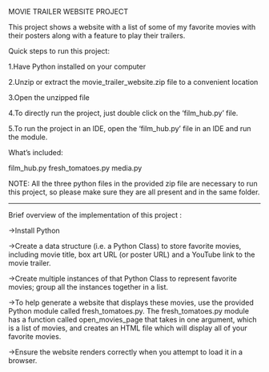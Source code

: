 MOVIE TRAILER WEBSITE PROJECT

This project shows a website with a list of some of my favorite movies with their posters along with a feature to play their trailers. 

Quick steps to run this project:

1.Have Python installed on your computer

2.Unzip or extract the movie_trailer_website.zip file to a convenient location

3.Open the unzipped file 

4.To directly run the project, just double click on the ‘film_hub.py’ file.

5.To run the project in an IDE, open the ‘film_hub.py’ file in an IDE and run the module.



What’s included: 

film_hub.py
fresh_tomatoes.py
media.py

NOTE: All the three python files in the provided zip file are necessary to run this project, so please make sure they are all present and in the same folder.

---------------------------------------------------

Brief overview of the implementation of this project : 

->Install Python


->Create a data structure (i.e. a Python Class) to store favorite movies, including movie title, box art URL (or poster URL) and a YouTube link to the movie trailer.


->Create multiple instances of that Python Class to represent favorite movies; group all the instances together in a list.


->To help generate a website that displays these movies, use the provided Python module called fresh_tomatoes.py. The fresh_tomatoes.py module has a function called open_movies_page that takes in one argument, which is a list of movies, and creates an HTML file which will display all of your favorite movies.


->Ensure the website renders correctly when you attempt to load it in a browser.

